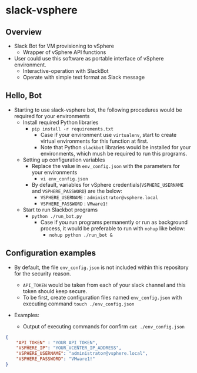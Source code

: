 # slack-vsphere

## Overview

- Slack Bot for VM provisioning to vSphere
  - Wrapper of vSphere API functions
- User could use this software as portable interface of vSphere environment.
  - Interactive-operation with SlackBot
  - Operate with simple text format as Slack message


## Hello, Bot

- Starting to use slack-vsphere bot, the following procedures would be required for your environments
  - Install required Python libraries
    - `pip install -r requirements.txt`
      - Case if your environment use `virtualenv`, start to create virtual environments for this function at first.
      - Note that Python `slackbot` libraries would be installed for your environments, which mush be required to run this programs.
  - Setting up configuration variables
    - Replace the value in `env_config.json` with the parameters for your environments
      - `vi env_config.json`
    - By default, variables for vSphere credentials(`VSPHERE_USERNAME` and `VSPHERE_PASSWORD`) are the below:
      - `VSPHERE_USERNAME` : `administrator@vsphere.local`
      - `VSPHERE_PASSWORD` : `VMware1!`
  - Start to run Slackbot programs
    - `python ./run_bot.py`
      - Case if you run programs permanently or run as background process, it would be preferable to run with `nohup` like below:
        - `nohup python ./run_bot &`


## Configuration examples

- By default, the file `env_config.json` is not included within this repository for the security reason.
  - `API_TOKEN` would be taken from each of your slack channel and this token should keep secure.
  - To be first, create configuration files named `env_config.json` with executing command `touch ./env_config.json`

- Examples:
  - Output of executing commands for confirm `cat ./env_config.json`

```JSON
{
    "API_TOKEN" : "YOUR_API_TOKEN",
    "VSPHERE_IP": "YOUR_VCENTER_IP_ADDRESS",
    "VSPHERE_USERNAME": "administrator@vsphere.local",
    "VSPHERE_PASSWORD": "VMware1!"
}
```
